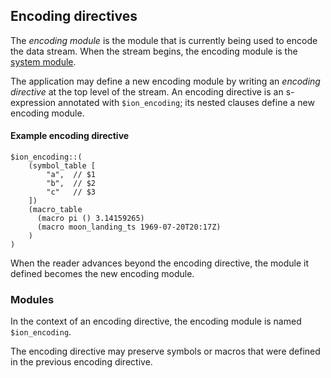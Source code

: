 ## Encoding directives

The _encoding module_ is the module that is currently being used to encode the data stream. When the stream begins, the encoding module is the [system module](system_module.md).

The application may define a new encoding module by writing an _encoding directive_ at the top level of the stream. An encoding directive is an s-expression annotated with `$ion_encoding`; its nested clauses define a new encoding module.

#### Example encoding directive
```ion
$ion_encoding::(
    (symbol_table [
        "a",  // $1
        "b",  // $2
        "c"   // $3
    ])
    (macro_table
      (macro pi () 3.14159265)
      (macro moon_landing_ts 1969-07-20T20:17Z)
    )
)
```

When the reader advances beyond the encoding directive, the module it defined becomes the new encoding module.

### Modules

In the context of an encoding directive, the encoding module is named `$ion_encoding`.

The encoding directive may preserve symbols or macros that were defined in the previous encoding directive.
<!-- TODO -->

